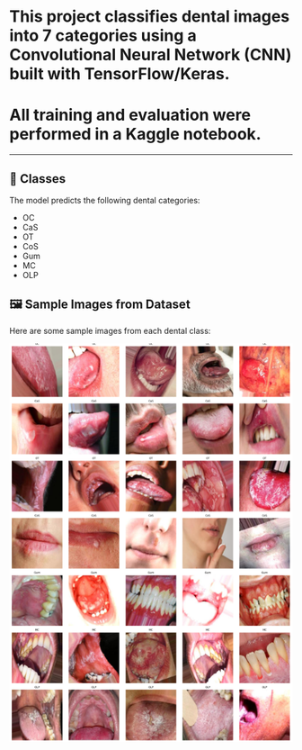 
# This project classifies dental images into 7 categories using a **Convolutional Neural Network (CNN)** built with **TensorFlow/Keras**.  
# All training and evaluation were performed in a Kaggle notebook.

---

## 🦷 Classes

The model predicts the following dental categories:

- OC
- CaS
- OT
- CoS
- Gum
- MC
- OLP
## 🖼️ Sample Images from Dataset

Here are some sample images from each dental class:

![Dental Samples](samples/Screenshot%202025-09-05%20184022.png)
